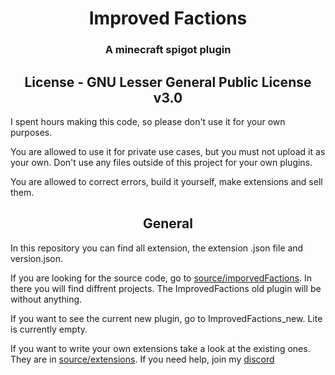 <h1 align="center">Improved Factions</h1>
<h3 align="center">A minecraft spigot plugin</h3>

<h2 align="center">License - GNU Lesser General Public License v3.0</h2>
I spent hours making this code, so please don't use it for your own purposes.

You are allowed to use it for private use cases, but you must not upload it as your own.
Don't use any files outside of this project for your own plugins.

You are allowed to correct errors, build it yourself, make extensions and sell them.

<h2 align="center">General</h2>

In this repository you can find all extension, the extension .json file and version.json.

If you are looking for the source code, go to  [source/imporvedFactions](https://github.com/ToberoCat/ImprovedFaction/tree/master/Source/ImprovedFactions). In there you will find diffrent projects. The ImprovedFactions old plugin will be without anything.

If you want to see the current new plugin, go to ImprovedFactions_new. Lite is currently empty.

If you want to write your own extensions take a look at the existing ones. They are in [source/extensions](https://github.com/ToberoCat/ImprovedFaction/tree/master/Source/Extensions). If you need help, join my [discord](https://discord.gg/VmSbFNZejz)
